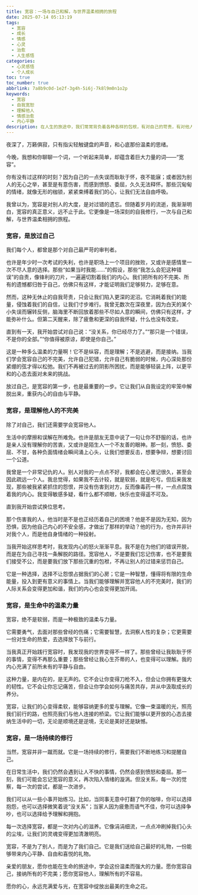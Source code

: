 ```yaml
---
title: 宽容：一场与自己和解，与世界温柔相拥的旅程
date: 2025-07-14 05:13:19
tags:
  - 宽容
  - 成长
  - 情感
  - 心灵
  - 治愈
  - 人生感悟
categories:
  - 心灵感悟
  - 个人成长
toc: true
toc_number: true
abbrlink: 7a8b9c0d-1e2f-3g4h-5i6j-7k8l9m0n1o2p
keywords:
  - 宽容
  - 自我宽恕
  - 理解他人
  - 情感治愈
  - 内心平静
description: 在人生的旅途中，我们常常背负着各种各样的包袱，有对自己的苛责，有对他人不解的怨怼。然而，有一种力量，能够轻轻卸下这些重担，让我们的心灵得以喘息，那就是宽容。它不仅仅是对他人的慈悲，更是对自己的温柔释放。这篇文字，想与你一同探索宽容的深层含义，感受它如何成为我们生命中最柔软也最强大的力量。
---
```


夜深了，万籁俱寂，只有指尖轻触键盘的声音，和心底那份温柔的思绪。

今晚，我想和你聊聊一个词，一个听起来简单，却蕴含着巨大力量的词——“宽容”。

你有没有过这样的时刻？因为自己的一点失误而耿耿于怀，夜不能寐；或者因为别人的无心之举，甚至是有意伤害，而感到愤怒、委屈，久久无法释怀。那些沉甸甸的情绪，就像无形的枷锁，紧紧束缚着我们的心，让我们无法自由呼吸。

我曾以为，宽容是对别人的大度，是对过错的遗忘。但随着岁月的流逝，我渐渐明白，宽容的真正意义，远不止于此。它更像是一场深刻的自我修行，一次与自己和解，与世界温柔相拥的旅程。

### 宽容，是放过自己

我们每个人，都曾是那个对自己最严苛的审判者。

也许是年少时一次考试的失利，也许是职场上一个项目的挫败，又或许是感情里一次不尽人意的选择。那些“如果当时我能……”的假设，那些“我怎么会犯这种错误”的自责，像锋利的刀片，一遍遍切割着我们的内心。我们把所有的不完美、所有的遗憾都归咎于自己，仿佛只有这样，才能证明我们足够努力，足够在意。

然而，这种无休止的自我苛责，只会让我们陷入更深的泥沼。它消耗着我们的能量，侵蚀着我们的自信，让我们寸步难行。我曾无数次在深夜里，因为白天的某个小失误而辗转反侧，脑海里不断回放着那些不尽如人意的瞬间，仿佛只有这样，才能弥补什么。但第二天醒来，除了疲惫和更深的自我怀疑，什么也没有改变。

直到有一天，我开始尝试对自己说：“没关系，你已经尽力了。”“那只是一个错误，不是你的全部。”“你值得被原谅，即使是你自己。”

这是一种多么温柔的力量啊！它不是纵容，而是理解；不是逃避，而是接纳。当我们学会宽容自己的不完美，允许自己犯错，允许自己有脆弱的时候，内心深处那份紧绷的弦才得以松弛。我们不再被过去的阴影所困扰，而是能够轻装上阵，以更平和的心态去面对未来的挑战。

放过自己，是宽容的第一步，也是最重要的一步。它让我们从自我设定的牢笼中解脱出来，重获内心的自由与平静。

### 宽容，是理解他人的不完美

除了对自己，我们还需要学会宽容他人。

生活中的摩擦和误解在所难免。也许是朋友无意中说了一句让你不舒服的话，也许是亲人没有理解你的苦衷，又或许是陌生人一个不友善的眼神。那一刻，愤怒、委屈、不甘，各种负面情绪会瞬间涌上心头，让我们想要反击，想要争辩，想要讨回一个公道。

我曾是一个非常记仇的人。别人对我的一点点不好，我都会在心里记很久，甚至会因此疏远一个人。我总觉得，如果我不去计较，就是软弱，就是吃亏。但后来我发现，那些被我紧紧抓住的怨恨，并没有伤害到对方，反而像毒药一样，一点点腐蚀着我的内心。我变得敏感多疑，看什么都不顺眼，快乐也变得遥不可及。

直到我开始尝试换位思考。

那个伤害我的人，他当时是不是也正经历着自己的困境？他是不是因为无知，因为恐惧，因为他自己内心的不安全感，才做出了那样的举动？他的行为，也许并非针对我个人，而是他自身情绪的一种投射。

当我开始这样思考时，我发现内心的怒火渐渐平息。我不是在为他们的错误开脱，而是在为自己寻找一条解脱的路径。宽容他人，不是要我们忘记伤害，也不是要我们接受不公，而是要我们放下那些沉重的包袱，不再让别人的过错来惩罚自己。

它是一种选择，选择不让怨恨占据我们的心房；它是一种智慧，懂得将有限的生命能量，投入到更有意义的事情上。当我们能够理解并宽容他人的不完美时，我们的人际关系会变得更加和谐，我们的内心也会变得更加开阔。

### 宽容，是生命中的温柔力量

宽容，绝不是软弱，而是一种极致的温柔与力量。

它需要勇气，去面对那些曾经的伤痛；它需要智慧，去洞察人性的复杂；它更需要一份对生命的热爱，去选择放下与前行。

当我真正开始践行宽容时，我发现我的世界变得不一样了。那些曾经让我耿耿于怀的事情，变得不再那么重要；那些曾经让我心生芥蒂的人，也变得可以理解。我的内心充满了前所未有的平静与自由。

这种力量，是内在的，是无声的。它不会让你变得刀枪不入，但会让你拥有更强大的韧性。它不会让你忘记痛苦，但会让你学会如何与痛苦共存，并从中汲取成长的养分。

宽容，让我们的心变得柔软，能够容纳更多的爱与理解。它像一束温暖的光，照亮我们前行的路，也照亮我们与他人连接的桥梁。它让我们能够以更开放的心态去接纳生活中的一切，无论是顺境还是逆境，无论是美好还是缺憾。

### 宽容，是一场持续的修行

当然，宽容并非一蹴而就。它是一场持续的修行，需要我们不断地练习和提醒自己。

在日常生活中，我们仍然会遇到让人不快的事情，仍然会感到愤怒和委屈。那一刻，我们可能会忘记宽容的意义，再次陷入情绪的漩涡。但没关系，每一次的觉察，每一次的尝试，都是一次进步。

我们可以从一些小事开始练习。比如，当同事无意中打翻了你的咖啡，你可以选择抱怨，也可以选择微笑着说“没关系”；当家人因为疲惫而语气不佳，你可以选择争吵，也可以选择给予理解和拥抱。

每一次选择宽容，都是一次对内心的滋养。它像涓涓细流，一点点冲刷掉我们心头的尘埃，让我们的灵魂变得更加清澈明亮。

宽容，不是为了别人，而是为了我们自己。它是我们送给自己最好的礼物，一份能够带来内心平静、自由和喜悦的礼物。

亲爱的朋友，愿你也能在生命的旅途中，学会这份温柔而强大的力量。愿你宽容自己，接纳所有的不完美；愿你宽容他人，理解所有的不容易。

愿你的心，永远充满爱与光，在宽容中绽放出最美的生命之花。